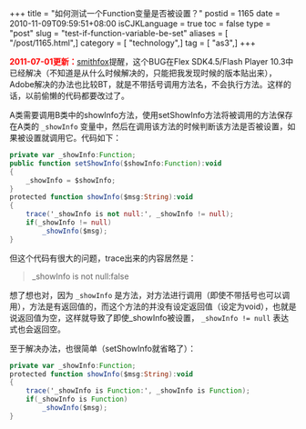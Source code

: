 +++
title = "如何测试一个Function变量是否被设置？"
postid = 1165
date = 2010-11-09T09:59:51+08:00
isCJKLanguage = true
toc = false
type = "post"
slug = "test-if-function-variable-be-set"
aliases = [ "/post/1165.html",]
category = [ "technology",]
tag = [ "as3",]
+++


<span style="color:red;font-weight:bold;">2011-07-01更新：</span>[smithfox](http://www.smithfox.com)提醒，这个BUG在Flex SDK4.5/Flash Player 10.3中已经解决（不知道是从什么时候解决的，只能把我发现时候的版本贴出来），Adobe解决的办法也比较BT，就是不带括号调用方法名，不会执行方法。这样的话，以前偷懒的代码都要改过了。


A类需要调用B类中的showInfo方法，使用setShowInfo方法将被调用的方法保存在A类的 `_showInfo` 变量中，然后在调用该方法的时候判断该方法是否被设置，如果被设置就调用它。代码如下：

``` actionscript
private var _showInfo:Function;
public function setShowInfo($showInfo:Function):void
{
    _showInfo = $showInfo;
}
protected function showInfo($msg:String):void
{
    trace('_showInfo is not null:', _showInfo != null);
    if(_showInfo != null)
        _showInfo($msg);
}
```

但这个代码有很大的问题，trace出来的内容居然是：

> \_showInfo is not null:false

想了想也对，因为 `_showInfo` 是方法，对方法进行调用（即使不带括号也可以调用），方法是有返回值的，而这个方法的并没有设定返回值（设定为void），也就是说返回值为空，这样就导致了即使\_showInfo被设置， `_showInfo != null` 表达式也会返回空。

至于解决办法，也很简单（setShowInfo就省略了）：

``` actionscript
private var _showInfo:Function;
protected function showInfo($msg:String):void
{
    trace('_showInfo is Function:', _showInfo is Function);
    if(_showInfo is Function)
        _showInfo($msg);
}
```
